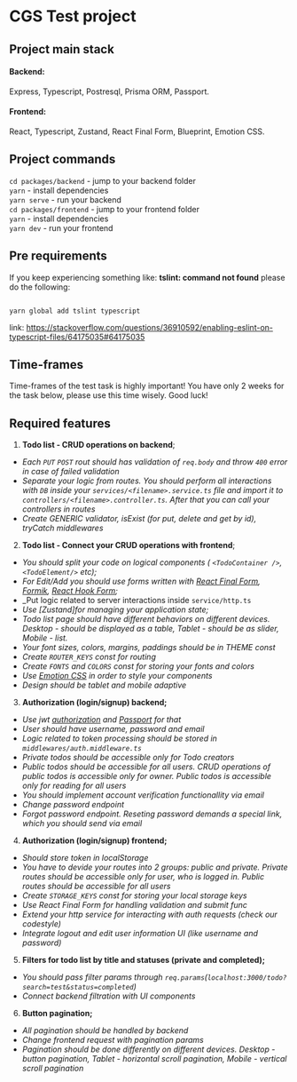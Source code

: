 # CGS Test project

## Project main stack

#### Backend:

Express, Typescript, Postresql, Prisma ORM, Passport. </br>

#### Frontend:

React, Typescript, Zustand, React Final Form, Blueprint, Emotion CSS.

## Project commands

`cd packages/backend` - jump to your backend folder <br />
`yarn` - install dependencies <br />
`yarn serve` - run your backend <br />
`cd packages/frontend` - jump to your frontend folder <br />
`yarn` - install dependencies <br />
`yarn dev` - run your frontend <br />

## Pre requirements

If you keep experiencing something like: **tslint: command not found**
please do the following:

```

yarn global add tslint typescript

```

link: https://stackoverflow.com/questions/36910592/enabling-eslint-on-typescript-files/64175035#64175035

## Time-frames

Time-frames of the test task is highly important! You have only 2 weeks for the task below, please use this time wisely. Good luck!

## Required features

1. **Todo list - CRUD operations on backend**;

- _Each `PUT` `POST` rout should has validation of `req.body` and throw `400` error in case of failed validation_
- _Separate your logic from routes. You should perform all interactions with `DB` inside your `services/<filename>.service.ts` file and import it to `controllers/<filename>.controller.ts`. After that you can call your controllers in routes_
- _Create GENERIC validator, isExist (for put, delete and get by id), tryCatch middlewares_

2. **Todo list - Connect your CRUD operations with frontend**;

- _You should split your code on logical components ( `<TodoContainer />`, `<TodoElement/>` etc);_
- _For Edit/Add you should use forms written with [React Final Form](https://final-form.org/docs/react-final-form/getting-started), [Formik](https://formik.org/docs/overview), [React Hook Form](https://www.react-hook-form.com/get-started);_
- \_Put logic related to server interactions inside `service/http.ts`
- _Use [Zustand]for managing your application state;_
- _Todo list page should have different behaviors on different devices. Desktop - should be displayed as a table, Tablet - should be as slider, Mobile - list._
- _Your font sizes, colors, margins, paddings should be in THEME const_
- _Create `ROUTER_KEYS` const for routing_
- _Create `FONTS` and `COLORS` const for storing your fonts and colors_
- _Use [Emotion CSS](https://emotion.sh/docs/introduction) in order to style your components_
- _Design should be tablet and mobile adaptive_

3. **Authorization (login/signup) backend;**

- _Use jwt [authorization](https://nodejsdev.ru/doc/jwt/) and [Passport](http://www.passportjs.org/) for that_
- _User should have username, password and email_
- _Logic related to token processing should be stored in `middlewares/auth.middleware.ts`_
- _Private todos should be accessible only for Todo creators_
- _Public todos should be accessible for all users. CRUD operations of public todos is accessible only for owner. Public todos is accessible only for reading for all users_
- _You should implement account verification functionallity via email_
- _Change password endpoint_
- _Forgot password endpoint. Reseting password demands a special link, which you should send via email_

4. **Authorization (login/signup) frontend;**

- _Should store token in localStorage_
- _You have to devide your routes into 2 groups: public and private. Private routes should be accessible only for user, who is logged in. Public routes should be accessible for all users_
- _Create `STORAGE_KEYS` const for storing your local storage keys_
- _Use React Final Form for handling validation and submit func_
- _Extend your http service for interacting with auth requests (check our codestyle)_
- _Integrate logout and edit user information UI (like username and password)_

5. **Filters for todo list by title and statuses (private and completed);**

- _You should pass filter params through `req.params`(`localhost:3000/todo?search=test&status=completed`)_
- _Connect backend filtration with UI components_

6. **Button pagination;**

- _All pagination should be handled by backend_
- _Change frontend request with pagination params_
- _Pagination should be done differently on different devices. Desktop - button pagination, Tablet - horizontal scroll pagination, Mobile - vertical scroll pagination_

